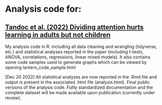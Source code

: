 # Analysis code for:
## [Tandoc et al. (2022) Dividing attention hurts learning in adults but not children](10.31234/osf.io/aqw28)

My analysis code in R: including all data cleaning and wrangling (tidyverse, etc.) and statistical analyses reported in the paper (including t-tests, ANOVA, correlations, regressions, linear mixed models). It also contains some code samples used to generate graphs which can be viewed by opening lantern_code_sample.html
 
[Dec 20 2022] All statistical analyses are now reported in the .Rmd file and output is present in the associated .html file (analysis.html). Final public versions of the analysis code. Fullly standardized documentation and the complete dataset will be made available upon publication (currently under review).


